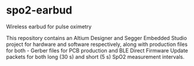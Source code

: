 # spo2-earbud
Wireless earbud for pulse oximetry

This repository contains an Altium Designer and Segger Embedded Studio project for hardware and software respectively, along with production files for both - Gerber files for PCB production and BLE Direct Firmware Update packets for both long (30 s) and short (5 s) SpO2 measurement intervals.
